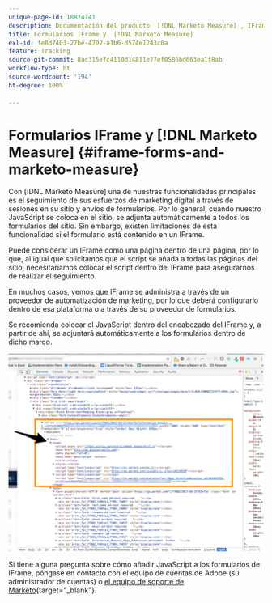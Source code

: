 ```yaml
---
unique-page-id: 18874741
description: Documentación del producto  [!DNL Marketo Measure] , IFrame Forms y  [!DNL Marketo Measure]
title: Formularios IFrame y  [!DNL Marketo Measure]
exl-id: fe8d7403-27be-4702-a1b6-d574e1243c0a
feature: Tracking
source-git-commit: 8ac315e7c4110d14811e77ef0586bd663ea1f8ab
workflow-type: ht
source-wordcount: '194'
ht-degree: 100%

---
```


# Formularios IFrame y [!DNL Marketo Measure] {#iframe-forms-and-marketo-measure}

Con [!DNL Marketo Measure] una de nuestras funcionalidades principales es el seguimiento de sus esfuerzos de marketing digital a través de sesiones en su sitio y envíos de formularios. Por lo general, cuando nuestro JavaScript se coloca en el sitio, se adjunta automáticamente a todos los formularios del sitio. Sin embargo, existen limitaciones de esta funcionalidad si el formulario está contenido en un IFrame.

Puede considerar un IFrame como una página dentro de una página, por lo que, al igual que solicitamos que el script se añada a todas las páginas del sitio, necesitaríamos colocar el script dentro del IFrame para asegurarnos de realizar el seguimiento.

En muchos casos, vemos que IFrame se administra a través de un proveedor de automatización de marketing, por lo que deberá configurarlo dentro de esa plataforma o a través de su proveedor de formularios.

Se recomienda colocar el JavaScript dentro del encabezado del IFrame y, a partir de ahí, se adjuntará automáticamente a los formularios dentro de dicho marco.

![](assets/1-1.png)

Si tiene alguna pregunta sobre cómo añadir JavaScript a los formularios de IFrame, póngase en contacto con el equipo de cuentas de Adobe (su administrador de cuentas) o [el equipo de soporte de Marketo](https://nation.marketo.com/t5/support/ct-p/Support){target="_blank"}.
